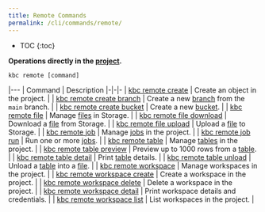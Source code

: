 ```yaml
---
title: Remote Commands
permalink: /cli/commands/remote/
---
```


* TOC
{:toc}

**Operations directly in the [project](/cli/#subsystems).**

```
kbc remote [command]
```

|---
| Command | Description
|-|-|-
| [kbc remote create](/cli/commands/remote/create/) | Create an object in the project. |
| [kbc remote create branch](/cli/commands/remote/create/branch/) | Create a new [branch](https://help.keboola.com/components/branches/) from the `main` branch. |
| [kbc remote create bucket](/cli/commands/remote/create/bucket/) | Create a new [bucket](https://help.keboola.com/storage/buckets/). |
| [kbc remote file](/cli/commands/remote/file/) | Manage [files](https://help.keboola.com/storage/files/) in Storage. |
| [kbc remote file download](/cli/commands/remote/file/download/) | Download a [file](https://help.keboola.com/storage/files/) from Storage. |
| [kbc remote file upload](/cli/commands/remote/file/upload/) | Upload a [file](https://help.keboola.com/storage/files/) to Storage. |
| [kbc remote job](/cli/commands/remote/job/) | Manage [jobs](https://help.keboola.com/management/jobs/) in the project. |
| [kbc remote job run](/cli/commands/remote/job/run/) | Run one or more [jobs](https://help.keboola.com/management/jobs/). |
| [kbc remote table](/cli/commands/remote/table/) | Manage [tables](https://help.keboola.com/storage/tables/) in the project. |
| [kbc remote table preview](/cli/commands/remote/table/preview/) | Preview up to 1000 rows from a [table](https://help.keboola.com/storage/tables/). |
| [kbc remote table detail](/cli/commands/remote/table/detail/) | Print [table](https://help.keboola.com/storage/tables/) details. |
| [kbc remote table unload](/cli/commands/remote/table/unload/) | Unload a [table](https://help.keboola.com/storage/tables/) into a [file](https://help.keboola.com/storage/files/). |
| [kbc remote workspace](/cli/commands/remote/create/) | Manage workspaces in the project. |
| [kbc remote workspace create](/cli/commands/remote/workspace/create/) | Create a workspace in the project. |
| [kbc remote workspace delete](/cli/commands/remote/workspace/delete/) | Delete a workspace in the project. |
| [kbc remote workspace detail](/cli/commands/remote/workspace/detail/) | Print workspace details and credentials. |
| [kbc remote workspace list](/cli/commands/remote/workspace/list/) | List workspaces in the project. |
